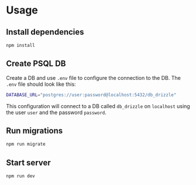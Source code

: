 # Usage

## Install dependencies
```bash
npm install
```

## Create PSQL DB
Create a DB and use `.env` file to configure the connection to the DB.
The `.env` file should look like this:

```bash
DATABASE_URL="postgres://user:password@localhost:5432/db_drizzle"
```
This configuration will connect to a DB called `db_drizzle` on `localhost` using the user `user` and the password `password`.

## Run migrations
```bash
npm run migrate
```

## Start server
```bash
npm run dev
```
